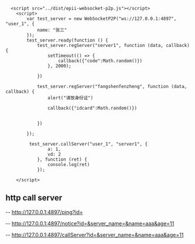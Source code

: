 ```
  <script src="../dist/epii-websocket-p2p.js"></script>
    <script>
        var test_server = new WebSocketP2P("ws://127.0.0.1:4897", "user_1", {
            name: "张三"
        });
        test_server.ready(function () {
            test_server.regServer("server1", function (data, callback) {
                setTimeout(() => {
                    callback({"code":Math.random()})
                }, 2000);
                  
            })

            test_server.regServer("fangshenfenzheng", function (data, callback) {
                alert("请放身份证")
               
                callback({"idcard":Math.random()})
              
                  
            })

        });

         test_server.callServer("user_1", "server1", {
                a: 1,
                vd: 2
            }, function (ret) {
                console.log(ret)
            });

    </script>
```


## http call server


-- http://127.0.0.1:4897/ping?id=

-- http://127.0.0.1:4897/notice?id=&server_name=&name=aaa&age=11

-- http://127.0.0.1:4897/callServer?id=&server_name=&name=aaa&age=11

